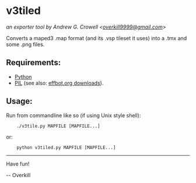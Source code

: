 v3tiled
===========
*an exporter tool by Andrew G. Crowell <<overkill9999@gmail.com>>*

Converts a maped3 .map format (and its .vsp tileset it uses) into a .tmx and some .png files.

Requirements:
-------------
* [Python](http://python.org/)
* [PIL](http://www.pythonware.com/products/pil/) (see also: [effbot.org downloads](http://effbot.org/downloads/#pil)).

Usage:
------

Run from commandline like so (if using Unix style shell):

        ./v3tile.py MAPFILE [MAPFILE...]
or:

        python v3tiled.py MAPFILE [MAPFILE...]
---

Have fun!

-- Overkill